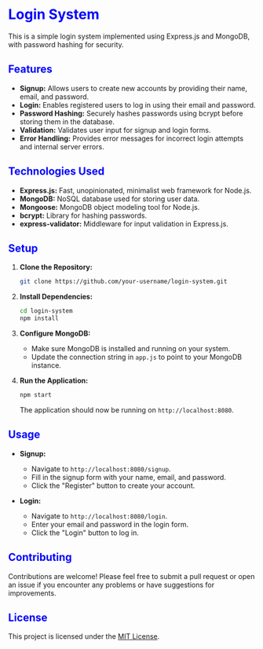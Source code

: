 # <span style="color:blue">Login System</span>

This is a simple login system implemented using Express.js and MongoDB, with password hashing for security.

## <span style="color:blue">Features</span>

- **Signup:** Allows users to create new accounts by providing their name, email, and password.
- **Login:** Enables registered users to log in using their email and password.
- **Password Hashing:** Securely hashes passwords using bcrypt before storing them in the database.
- **Validation:** Validates user input for signup and login forms.
- **Error Handling:** Provides error messages for incorrect login attempts and internal server errors.

## <span style="color:blue">Technologies Used</span>

- **Express.js:** Fast, unopinionated, minimalist web framework for Node.js.
- **MongoDB:** NoSQL database used for storing user data.
- **Mongoose:** MongoDB object modeling tool for Node.js.
- **bcrypt:** Library for hashing passwords.
- **express-validator:** Middleware for input validation in Express.js.

## <span style="color:blue">Setup</span>

1. **Clone the Repository:**
   ```bash
   git clone https://github.com/your-username/login-system.git
   ```

2. **Install Dependencies:**
   ```bash
   cd login-system
   npm install
   ```

3. **Configure MongoDB:**
   - Make sure MongoDB is installed and running on your system.
   - Update the connection string in `app.js` to point to your MongoDB instance.

4. **Run the Application:**
   ```bash
   npm start
   ```
   The application should now be running on `http://localhost:8080`.

## <span style="color:blue">Usage</span>

- **Signup:**
  - Navigate to `http://localhost:8080/signup`.
  - Fill in the signup form with your name, email, and password.
  - Click the "Register" button to create your account.

- **Login:**
  - Navigate to `http://localhost:8080/login`.
  - Enter your email and password in the login form.
  - Click the "Login" button to log in.

## <span style="color:blue">Contributing</span>

Contributions are welcome! Please feel free to submit a pull request or open an issue if you encounter any problems or have suggestions for improvements.

## <span style="color:blue">License</span>

This project is licensed under the [MIT License](LICENSE).
